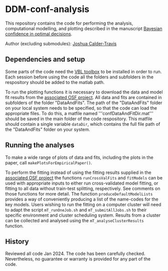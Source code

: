 # DDM-conf-analysis

This repository contains the code for performing the analysis, computational modelling, and plotting described in the manuscript [Bayesian confidence in optimal decisions](https://doi.org/10.31234/osf.io/j8sxz).

Author (excluding submodules): [Joshua Calder-Travis](https://scholar.google.com/citations?user=-9asgxcAAAAJ&hl=en)

## Dependencies and setup
Some parts of the code need the [VBL toolbox](https://mbb-team.github.io/VBA-toolbox/) to be installed in order to run. Each session before using the code all the folders and subfolders in the respository should be added to the matlab path.

To run the plotting functions it is necessary to download the data and model fit results from the [associated OSF project](https://doi.org/10.17605/OSF.IO/QPSEM). All data and fits are contained in subfolders of the folder "DataAndFits". The path of the "DataAndFits" folder on your local system needs to be specified, so that the code can load the appropriate files. To do this, a matfile named '''confDataAndFitDir.mat''' should be saved in the main folder of the code respository. This matfile should contain a single variable `dataDir`, which contains the full file path of the "DataAndFits" folder on your system.

## Running the analyses
To make a wide range of plots of data and fits, including the plots in the paper, call `makePlotsForEmpiricalPaper()`. 

To perform the fitting instead of using the fitting results supplied in the [associated OSF project](https://doi.org/10.17605/OSF.IO/QPSEM) the functions `runCrossValFits` and `fitModels` can be used with appropriate inputs to either run cross-validated model fitting, or fitting to all data without train-test splitting, respectively. See comments on those functions for more detail. The function `produceDefaultModelLists` provides a way of conveniently producing a list of the name-codes for the key models. Users wishing to run the fitting on a computer cluster will need to adapt the script `mT_runOneJob.sh` and `mT_submitAllJobs.sh` to their specific environment and cluster scheduling system. Results from a cluster can be collected and analysed using the `mT_analyseClusterResults` function.

## History 
Reviewed all code Jan 2024. The code has been carefully checked. Nevertheless, no guarantee or warranty is provided for any part of the code.
